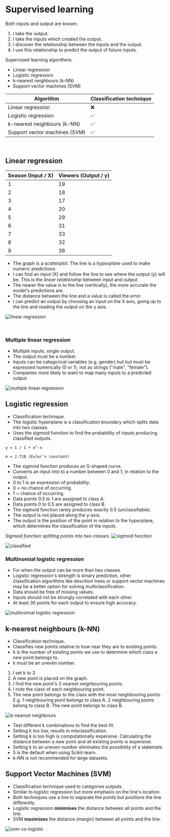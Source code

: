 # Supervised learning
Both inputs and output are known.

1. I take the output.
2. I take the inputs which created the output.
3. I discover the relationship between the inputs and the output.
4. I use this relationship to predict the output of future inputs.

Supervised learning algorithms:

- Linear regression
- Logistic regression
- k-nearest neighbours (k-NN)
- Support vector machines (SVM)

| Algorithm                     | Classification technique |
| ----------------------------- | ------------------------ |
| Linear regression             | ❌                        |
| Logistic regression           | ✅                        |
| k-nearest neighbours (k-NN)   | ✅                        |
| Support vector machines (SVM) | ✅                        |


</br>

## Linear regression

| Season (Input / X) | Viewers (Output / y) |
| ------------------ | -------------------- |
| 1                  | 19                   |
| 2                  | 18                   |
| 3                  | 17                   |
| 4                  | 20                   |
| 5                  | 29                   |
| 6                  | 31                   |
| 7                  | 33                   |
| 8                  | 32                   |
| 9                  | 38                   |

- The graph is a *scatterplot*. The line is a *hyperplane* used to make numeric predictions.
- I can find an input (X) and follow the line to see where the output (y) will be. This is the *linear relationship* between input and output.
- The nearer the value is to the line (vertically), the more accurate the model's predictions are.
- The distance between the line and a value is called the *error*.
- I can predict an output by choosing an input on the X axis, going up to the line and reading the output on the y axis.

![linear regression](/images/linear%20regression.png "linear regression")

</br>

### Multiple linear regression
- Multiple inputs, single output.
- The output must be a number.
- Inputs can be categorical variables (e.g. gender) but but must be expressed numerically (0 or 1), not as strings ("male", "female").
- Companies more likely to want to map many inputs to a predicted output.

![multiple linear regression](/images/multiple%20linear%20regression.png "multiple linear regression")


## Logistic regression
- Classification technique.
- The logistic hyperplane is a classification boundary which splits data into two classes.
- Uses the sigmoid function to find the probability of inputs producing classified outputs.

```
y = 1 / 1 + e^-x

e = 2.718 (Euler's constant) 
```

- The sigmoid function produces an S-shaped curve.
- Converts an input into to a number between 0 and 1, in relation to the output.
- 0 to 1 is an expression of probability.
- 0 = no chance of occurring.
- 1 = chance of occurring.
- Data points 0.5 to 1 are assigned to class A.
- Data points 0 to 0.5 are assigned to class B.
- The sigmoid function rarely produces exactly 0.5 (unclassifiable).
- The output is not placed along the y-axis.
- The output is the position of the point in relation to the hyperplane, which determines the classification of the inputs.

*Sigmoid function splitting points into two classes.*
![sigmoid function](/images/sigmoid.png "sigmoid function")

![classified](/images/logistic%20regression%20classified%202.png "classified")

### Multinomial logistic regression
- For when the output can be more than two classes.
- Logistic regression's strength is binary prediction, other  
classification algorithms like descition trees or support vector machines may be a better option for solving multiclassification.
- Data should be free of missing values.
- Inputs should not be strongly correlated with each other.
- At least 30 points for each output to ensure high accuracy.

![multinomial logistic regression](/images/multinomial%20logistic%20regression.png "multinomial logistic regression")

## k-nearest neighbours (k-NN)
- Classification technique.
- Classifies new points relative to how near they are to existing points.
- k is the number of existing points we use to determine which class a new point belongs to.
- k must be an uneven number.
  
1. I set k to 3.
2. A new point is placed on the graph.
3. I find the new point's 3 nearest neighbouring points.
4. I note the class of each neighbouring point.
5. The new point belongs to the class with the most neighbouring points. E.g. 1 neighbouring point belongs to class A. 2 neighbouring points belong to class B. The new point belongs to class B.

![k-nearest neighbours](/images/k-nearest%20neighbours.png "k-nearest neighbours")

- Test different k combinations to find the best fit.
- Setting k too low, results in misclassification.
- Setting k is too high is computationally expensive. Calculating the distance between a new point and all existing points is expensive.
- Setting k to an uneven number eliminates the possibility of a stalemate.
- 5 is the default when using Scikit-learn.
- k-NN is not recommended for large datasets.

## Support Vector Machines (SVM)
- Classification technique used to categorise outputs.
- Similar to logistic regression but more emphasis on the line's location.
- Both techniques use a line to separate the points but positions the line differently.
- Logistic regression **minimises** the distance between all points and the line.
- SVM **maximises** the distance (margin) between all points and the line.

![svm-vs-logistic](/images/svm.png "svm vs logistic")